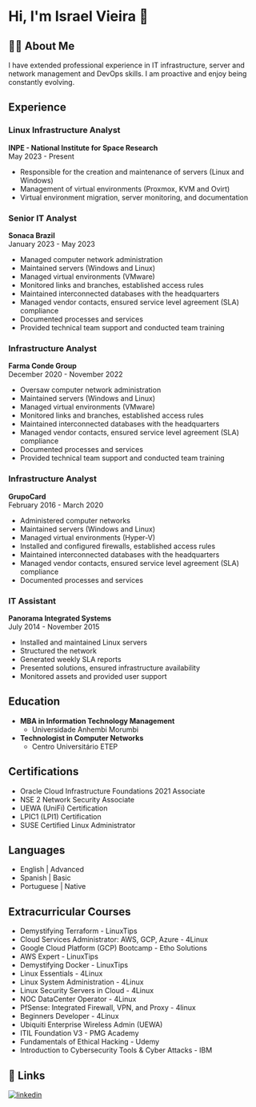 #  Hi,  I'm Israel Vieira 👋

## 🐧🐧 About Me

I have extended professional experience in IT infrastructure, server and network management and DevOps skills. I am proactive and enjoy being constantly evolving.

## Experience

### Linux Infrastructure Analyst
**INPE - National Institute for Space Research**  
May 2023 - Present  
- Responsible for the creation and maintenance of servers (Linux and Windows)
- Management of virtual environments (Proxmox, KVM and Ovirt)
- Virtual environment migration, server monitoring, and documentation

### Senior IT Analyst
**Sonaca Brazil**  
January 2023 - May 2023  
- Managed computer network administration
- Maintained servers (Windows and Linux)
- Managed virtual environments (VMware)
- Monitored links and branches, established access rules
- Maintained interconnected databases with the headquarters
- Managed vendor contacts, ensured service level agreement (SLA) compliance
- Documented processes and services
- Provided technical team support and conducted team training

### Infrastructure Analyst
**Farma Conde Group**  
December 2020 - November 2022  
- Oversaw computer network administration
- Maintained servers (Windows and Linux)
- Managed virtual environments (VMware)
- Monitored links and branches, established access rules
- Maintained interconnected databases with the headquarters
- Managed vendor contacts, ensured service level agreement (SLA) compliance
- Documented processes and services
- Provided technical team support and conducted team training

### Infrastructure Analyst
**GrupoCard**  
February 2016 - March 2020  
- Administered computer networks
- Maintained servers (Windows and Linux)
- Managed virtual environments (Hyper-V)
- Installed and configured firewalls, established access rules
- Maintained interconnected databases with the headquarters
- Managed vendor contacts, ensured service level agreement (SLA) compliance
- Documented processes and services

### IT Assistant
**Panorama Integrated Systems**  
July 2014 - November 2015  
- Installed and maintained Linux servers
- Structured the network
- Generated weekly SLA reports
- Presented solutions, ensured infrastructure availability
- Monitored assets and provided user support

## Education

- **MBA in Information Technology Management**
  - Universidade Anhembi Morumbi
- **Technologist in Computer Networks**
  - Centro Universitário ETEP

## Certifications

- Oracle Cloud Infrastructure Foundations 2021 Associate
- NSE 2 Network Security Associate
- UEWA (UniFi) Certification
- LPIC1 (LPI1) Certification
- SUSE Certified Linux Administrator

## Languages

- English | Advanced
- Spanish | Basic
- Portuguese | Native

## Extracurricular Courses

- Demystifying Terraform - LinuxTips
- Cloud Services Administrator: AWS, GCP, Azure - 4Linux
- Google Cloud Platform (GCP) Bootcamp - Etho Solutions
- AWS Expert - LinuxTips
- Demystifying Docker - LinuxTips
- Linux Essentials - 4Linux
- Linux System Administration - 4Linux
- Linux Security Servers in Cloud - 4Linux
- NOC DataCenter Operator - 4Linux
- PfSense: Integrated Firewall, VPN, and Proxy - 4linux
- Beginners Developer - 4Linux
- Ubiquiti Enterprise Wireless Admin (UEWA)
- ITIL Foundation V3 - PMG Academy
- Fundamentals of Ethical Hacking - Udemy
- Introduction to Cybersecurity Tools & Cyber Attacks - IBM

## 🔗 Links
[![linkedin](https://img.shields.io/badge/linkedin-0A66C2?style=for-the-badge&logo=linkedin&logoColor=white)](https://www.linkedin.com/in/israel-dias-vieira/)
